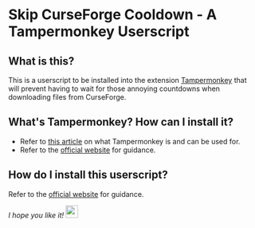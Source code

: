 # Skip CurseForge Cooldown - A Tampermonkey Userscript

## What is this?
This is a userscript to be installed into the extension [Tampermonkey](https://www.tampermonkey.net/) that will prevent having to wait for those annoying countdowns when downloading files from CurseForge.

## What's Tampermonkey? How can I install it?
- Refer to [this article](http://cabalistix.com/what-is-tampermonkey-and-when-do-i-use-it/) on what Tampermonkey is and can be used for.
- Refer to the [official website](https://www.tampermonkey.net/faq.php?ext=dhdg#Q100) for guidance.

## How do I install this userscript?
Refer to the [official website](https://www.tampermonkey.net/faq.php?ext=dhdg#Q102) for guidance.

*I hope you like it!* [<img src="https://cdn.discordapp.com/emojis/397770592050479105.gif" width="25"/>](rosetryingtoreachahighupplace.gif)
